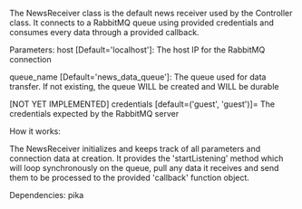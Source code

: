 The NewsReceiver class is the default news receiver used by the Controller class. It connects to a RabbitMQ queue using provided credentials and consumes every data through a provided callback.

Parameters:
host [Default='localhost']: The host IP for the RabbitMQ connection

queue_name [Default='news_data_queue']: The queue used for data transfer. If not existing, the queue WILL be created and WILL be durable

[NOT YET IMPLEMENTED]
credentials [default=('guest', 'guest')]= The credentials expected by the RabbitMQ server

How it works:

The NewsReceiver initializes and keeps track of all parameters and connection data at creation. It provides the 'startListening' method which will loop synchronously on the queue, pull any data it receives and send them to be processed to the provided 'callback' function object.


Dependencies:
pika
